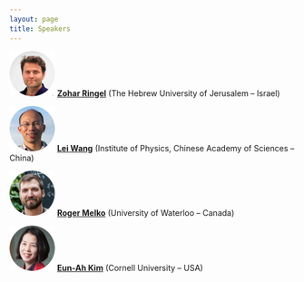 ```yaml
---
layout: page
title: Speakers
---
```



[![Zohar Ringel](img/zohar.jpg)](http://www.phys.huji.ac.il/~zohar.ringel/) [**Zohar Ringel**](http://www.phys.huji.ac.il/~zohar.ringel/) (The Hebrew University of Jerusalem – Israel)



[![Lei Wang](img/lei.jpg)](http://wangleiphy.github.io/) [**Lei Wang**](http://wangleiphy.github.io/) (Institute of Physics, Chinese Academy of Sciences – China)

[![Roger Melko](img/roger.jpg)](http://www.science.uwaterloo.ca/~rgmelko/) [**Roger Melko**](http://www.science.uwaterloo.ca/~rgmelko/) (University of Waterloo – Canada)

[![Eun-Ah Kim](img/eun.jpg)](https://physics.cornell.edu/eun-ah-kim) [**Eun-Ah Kim**](https://physics.cornell.edu/eun-ah-kim) (Cornell University – USA)
